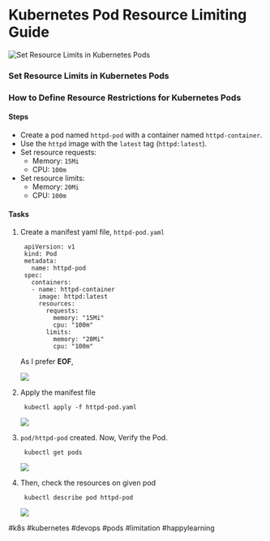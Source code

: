 # Kubernetes Pod Resource Limiting Guide

![Set Resource Limits in Kubernetes Pods](https://cdn.hashnode.com/res/hashnode/image/upload/v1728896872813/1f395ec8-ce53-471b-b629-6badce23620e.png?w=1600\&h=840\&fit=crop\&crop=entropy\&auto=compress,format\&format=webp)

### Set Resource Limits in Kubernetes Pods

### How to Define Resource Restrictions for Kubernetes Pods

#### Steps <a href="#heading-steps" id="heading-steps"></a>

* Create a pod named `httpd-pod` with a container named `httpd-container`.
* Use the `httpd` image with the `latest` tag (`httpd:latest`).
* Set resource requests:
  * Memory: `15Mi`
  * CPU: `100m`
* Set resource limits:
  * Memory: `20Mi`
  * CPU: `100m`

#### Tasks <a href="#heading-tasks" id="heading-tasks"></a>

1.  Create a manifest yaml file, `httpd-pod.yaml`

    ```
     apiVersion: v1
     kind: Pod
     metadata:
       name: httpd-pod
     spec:
       containers:
       - name: httpd-container
         image: httpd:latest
         resources:
           requests:
             memory: "15Mi"
             cpu: "100m"
           limits:
             memory: "20Mi"
             cpu: "100m"
    ```

    As I prefer **EOF**,

    ![](https://cdn.hashnode.com/res/hashnode/image/upload/v1728897681682/4e7e5444-0be3-41cb-8588-f306fb9da848.png?auto=compress,format\&format=webp)
2.  Apply the manifest file

    ```
     kubectl apply -f httpd-pod.yaml
    ```

    ![](https://cdn.hashnode.com/res/hashnode/image/upload/v1728897772682/f5bb62f3-32ca-49ff-ae60-239252207c1a.png?auto=compress,format\&format=webp)
3.  `pod/httpd-pod` created. Now, Verify the Pod.

    ```
     kubectl get pods
    ```

    ![](https://cdn.hashnode.com/res/hashnode/image/upload/v1728897866907/7a434ef0-23c0-4b2e-8baf-7be00ccf8513.png?auto=compress,format\&format=webp)
4.  Then, check the resources on given pod

    ```
     kubectl describe pod httpd-pod
    ```

    ![](https://cdn.hashnode.com/res/hashnode/image/upload/v1728897990933/e2bc4c6c-5adf-4529-8dc8-6a5cf42645c7.png?auto=compress,format\&format=webp)

\#k8s #kubernetes #devops #pods #limitation #happylearning
